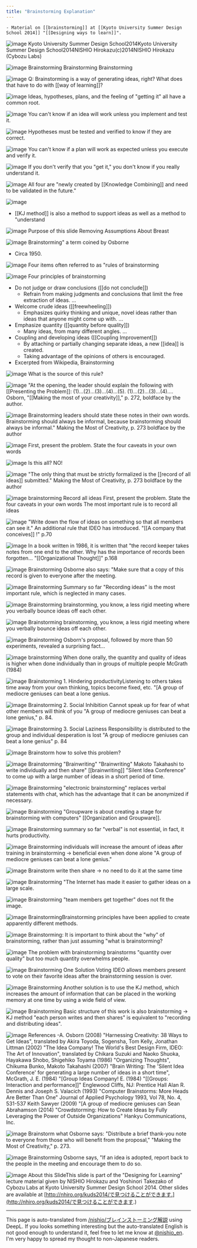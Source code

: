 ```yaml
---
title: "Brainstorming Explanation"
---
```


    - Material on [[brainstorming]] at [[Kyoto University Summer Design School 2014]] "[[Designing ways to learn]]".

![image](http://nhiro.org/kuds2014/brainstorming/page-01.png)
Kyoto University Summer Design School2014Kyoto University Summer Design School2014NISHIO Hirokazu(c)2014NISHIO Hirokazu (Cybozu Labs)

![image](http://nhiro.org/kuds2014/brainstorming/page-02.png)
Brainstorming Brainstorming Brainstorming

![image](http://nhiro.org/kuds2014/brainstorming/page-03.png)
Q: Brainstorming is a way of generating ideas, right? What does that have to do with [[way of learning]]?

![image](http://nhiro.org/kuds2014/brainstorming/page-04.png)
Ideas, hypotheses, plans, and the feeling of "getting it" all have a common root.

![image](http://nhiro.org/kuds2014/brainstorming/page-05.png)
You can't know if an idea will work unless you implement and test it.

![image](http://nhiro.org/kuds2014/brainstorming/page-06.png)
Hypotheses must be tested and verified to know if they are correct.

![image](http://nhiro.org/kuds2014/brainstorming/page-07.png)
You can't know if a plan will work as expected unless you execute and verify it.

![image](http://nhiro.org/kuds2014/brainstorming/page-08.png)
If you don't verify that you "get it," you don't know if you really understand it.

![image](http://nhiro.org/kuds2014/brainstorming/page-09.png)
All four are "newly created by [[Knowledge Combining]] and need to be validated in the future."

![image](http://nhiro.org/kuds2014/brainstorming/page-10.png)
- [[KJ method]] is also a method to support ideas as well as a method to "understand

![image](http://nhiro.org/kuds2014/brainstorming/page-11.png)
Purpose of this slide
Removing Assumptions About Breast

![image](http://nhiro.org/kuds2014/brainstorming/page-12.png)
Brainstorming" a term coined by Osborne
- Circa 1950.

![image](http://nhiro.org/kuds2014/brainstorming/page-13.png)
Four items often referred to as "rules of brainstorming

![image](http://nhiro.org/kuds2014/brainstorming/page-14.png)
Four principles of brainstorming
- Do not judge or draw conclusions ([[do not conclude]])
    - Refrain from making judgments and conclusions that limit the free extraction of ideas. ...
- Welcome crude ideas ([[freewheeling]])
    - Emphasizes quirky thinking and unique, novel ideas rather than ideas that anyone might come up with. ...
- Emphasize quantity ([[quantity before quality]])
    - Many ideas, from many different angles. ...
- Coupling and developing ideas ([[Coupling Improvement]])
    - By attaching or partially changing separate ideas, a new [[idea]] is created.
    - Taking advantage of the opinions of others is encouraged.
- Excerpted from Wikipedia, Brainstorming

![image](http://nhiro.org/kuds2014/brainstorming/page-15.png)
What is the source of this rule?

![image](http://nhiro.org/kuds2014/brainstorming/page-16.png)
"At the opening, the leader should explain the following with [[Presenting the Problem]]: (1)...(2)...(3)...(4)...(5). (1)...(2)...(3)...(4)....
Osborn, "[[Making the most of your creativity]]," p. 272, boldface by the author.

![image](http://nhiro.org/kuds2014/brainstorming/page-17.png)
Brainstorming leaders should state these notes in their own words.
Brainstorming should always be informal, because brainstorming should always be informal."
Making the Most of Creativity, p. 273 boldface by the author

![image](http://nhiro.org/kuds2014/brainstorming/page-18.png)
First, present the problem.
State the four caveats in your own words

![image](http://nhiro.org/kuds2014/brainstorming/page-19.png)
Is this all? NO!

![image](http://nhiro.org/kuds2014/brainstorming/page-20.png)
"The only thing that must be strictly formalized is the [[record of all ideas]] submitted."
Making the Most of Creativity, p. 273 boldface by the author

![image](http://nhiro.org/kuds2014/brainstorming/page-21.png)
brainstorming
Record all ideas
First, present the problem.
State the four caveats in your own words
The most important rule is to record all ideas

![image](http://nhiro.org/kuds2014/brainstorming/page-22.png)
"Write down the flow of ideas on something so that all members can see it." An additional rule that IDEO has introduced. "[[A company that conceives]] !" p.70

![image](http://nhiro.org/kuds2014/brainstorming/page-23.png)
In a book written in 1986, it is written that "the record keeper takes notes from one end to the other.
Why has the importance of records been forgotten... "[[Organizational Thought]]" p.168

![image](http://nhiro.org/kuds2014/brainstorming/page-24.png)
Brainstorming Osborne also says: "Make sure that a copy of this record is given to everyone after the meeting.

![image](http://nhiro.org/kuds2014/brainstorming/page-25.png)
Brainstorming Summary so far "Recording ideas" is the most important rule, which is neglected in many cases.

![image](http://nhiro.org/kuds2014/brainstorming/page-26.png)
Brainstorming brainstorming, you know, a less rigid meeting where you verbally bounce ideas off each other.

![image](http://nhiro.org/kuds2014/brainstorming/page-27.png)
Brainstorming brainstorming, you know, a less rigid meeting where you verbally bounce ideas off each other.

![image](http://nhiro.org/kuds2014/brainstorming/page-28.png)
Brainstorming Osborn's proposal, followed by more than 50 experiments, revealed a surprising fact...

![image](http://nhiro.org/kuds2014/brainstorming/page-29.png)
brainstorming
When done orally, the quantity and quality of ideas is higher when done individually than in groups of multiple people McGrath (1984)

![image](http://nhiro.org/kuds2014/brainstorming/page-30.png)
Brainstorming 1. Hindering productivityListening to others takes time away from your own thinking, topics become fixed, etc. "[A group of mediocre geniuses can beat a lone genius.

![image](http://nhiro.org/kuds2014/brainstorming/page-31.png)
Brainstorming 2. Social Inhibition Cannot speak up for fear of what other members will think of you "A group of mediocre geniuses can beat a lone genius," p. 84.

![image](http://nhiro.org/kuds2014/brainstorming/page-32.png)
Brainstorming 3. Social Laziness Responsibility is distributed to the group and individual desperation is lost "A group of mediocre geniuses can beat a lone genius" p. 84

![image](http://nhiro.org/kuds2014/brainstorming/page-33.png)
Brainstorm how to solve this problem?

![image](http://nhiro.org/kuds2014/brainstorming/page-34.png)
Brainstorming "Brainwriting" "Brainwriting" Makoto Takahashi to write individually and then share" [[brainwriting]] "Silent Idea Conference" to come up with a large number of ideas in a short period of time.

![image](http://nhiro.org/kuds2014/brainstorming/page-35.png)
Brainstorming "electronic brainstorming" replaces verbal statements with chat, which has the advantage that it can be anonymized if necessary.

![image](http://nhiro.org/kuds2014/brainstorming/page-36.png)
Brainstorming "Groupware is about creating a stage for brainstorming with computers" [[Organization and Groupware]].

![image](http://nhiro.org/kuds2014/brainstorming/page-37.png)
Brainstorming summary so far "verbal" is not essential, in fact, it hurts productivity.

![image](http://nhiro.org/kuds2014/brainstorming/page-38.png)
Brainstorming individuals will increase the amount of ideas after training in brainstorming -> beneficial even when done alone "A group of mediocre geniuses can beat a lone genius."

![image](http://nhiro.org/kuds2014/brainstorming/page-39.png)
Brainstorm write then share -> no need to do it at the same time

![image](http://nhiro.org/kuds2014/brainstorming/page-40.png)
Brainstorming "The Internet has made it easier to gather ideas on a large scale.

![image](http://nhiro.org/kuds2014/brainstorming/page-41.png)
Brainstorming "team members get together" does not fit the image.

![image](http://nhiro.org/kuds2014/brainstorming/page-42.png)
BrainstormingBrainstorming principles have been applied to create apparently different methods.

![image](http://nhiro.org/kuds2014/brainstorming/page-43.png)
Brainstorming: It is important to think about the "why" of brainstorming, rather than just assuming "what is brainstorming?

![image](http://nhiro.org/kuds2014/brainstorming/page-44.png)
The problem with brainstorming brainstorms "quantity over quality" but too much quantity overwhelms people.

![image](http://nhiro.org/kuds2014/brainstorming/page-45.png)
Brainstorming One Solution Voting IDEO allows members present to vote on their favorite ideas after the brainstorming session is over.

![image](http://nhiro.org/kuds2014/brainstorming/page-46.png)
Brainstorming Another solution is to use the KJ method, which increases the amount of information that can be placed in the working memory at one time by using a wide field of view.

![image](http://nhiro.org/kuds2014/brainstorming/page-47.png)
Brainstorming Basic structure of this work is also brainstorming -> KJ method "each person writes and then shares" is equivalent to "recording and distributing ideas".

![image](http://nhiro.org/kuds2014/brainstorming/page-48.png)
References
-A. Osborn (2008) "Harnessing Creativity: 38 Ways to Get Ideas", translated by Akira Toyoda, Sogensha, Tom Kelly, Jonathan Littman (2002) "The Idea Company! The World's Best Design Firm, IDEO: The Art of Innovation", translated by Chikara Suzuki and Naoko Shuoka, Hayakawa Shobo, Shigehiko Toyama (1986) "Organizing Thoughts", Chikuma Bunko, Makoto Takahashi (2007) "Brain Writing: The 'Silent Idea Conference' for generating a large number of ideas in a short time", McGrath, J. E. (1984) "[Group Ideas Company! E. (1984) "[[Groups: Interaction and performance]]" Englewood Cliffs, NJ: Prentice Hall Alan R. Dennis and Joseph S. Valacich (1993) "Computer Brainstorms: More Heads Are Better Than One" Journal of Applied Psychology 1993, Vol 78, No. 4, 531-537 Keith Sawyer (2009) "[A group of mediocre geniuses can Sean Abrahamson (2014) "Crowdstorming: How to Create Ideas by Fully Leveraging the Power of Outside Organizations" Hankyu Communications, Inc.

![image](http://nhiro.org/kuds2014/brainstorming/page-49.png)
Brainstorm what Osborne says: "Distribute a brief thank-you note to everyone from those who will benefit from the proposal," "Making the Most of Creativity," p. 273.

![image](http://nhiro.org/kuds2014/brainstorming/page-50.png)
Brainstorming Osborne says, "If an idea is adopted, report back to the people in the meeting and encourage them to do so.

![image](http://nhiro.org/kuds2014/brainstorming/page-51.png)
About this SlideThis slide is part of the "Designing for Learning" lecture material given by NISHIO Hirokazu and Yoshinori Takezako of Cybozu Labs at Kyoto University Summer Design School 2014. Other slides are available at [http://nhiro.org/kuds2014/で見つけることができます.](http://nhiro.org/kuds2014/で見つけることができます.)


---
This page is auto-translated from [/nishio/ブレインストーミング解説](https://scrapbox.io/nishio/ブレインストーミング解説) using DeepL. If you looks something interesting but the auto-translated English is not good enough to understand it, feel free to let me know at [@nishio_en](https://twitter.com/nishio_en). I'm very happy to spread my thought to non-Japanese readers.